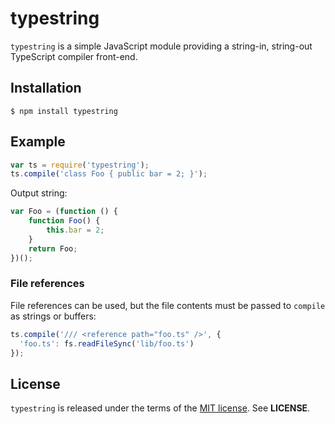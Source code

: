 typestring
==========
`typestring` is a simple JavaScript module providing a string-in, string-out
TypeScript compiler front-end.

Installation
------------

    $ npm install typestring

Example
-------

```javascript
var ts = require('typestring');
ts.compile('class Foo { public bar = 2; }');
```

Output string:

```javascript
var Foo = (function () {
    function Foo() {
        this.bar = 2;
    }
    return Foo;
})();
```

### File references

File references can be used, but the file contents must be passed to `compile`
as strings or buffers:

```javascript
ts.compile('/// <reference path="foo.ts" />', {
  'foo.ts': fs.readFileSync('lib/foo.ts')
});
```

License
-------
`typestring` is released under the terms of the
[MIT license](http://tldrlegal.com/license/mit-license). See **LICENSE**.
